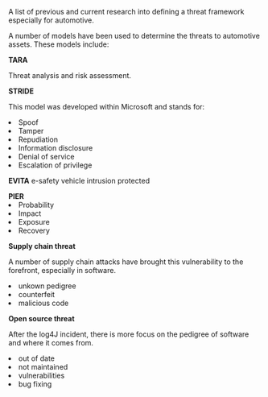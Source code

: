A list of previous and current research into defining a threat framework especially for automotive.

A number of models have been used to determine the threats to automotive assets. These models include:

<b>TARA</b>

Threat analysis and risk assessment.


<b>STRIDE</b><p></p>
This model was developed within Microsoft and stands for:
<l>
<li>Spoof</li>
<li>Tamper</li>
<li>Repudiation</li>
<li>Information disclosure</li>
<li>Denial of service</li>
<li>Escalation of privilege</li>
</l>

<p></p>
<b>EVITA</b>
e-safety vehicle intrusion protected 
<p></p>
<b>PIER</b>
<l>
<li>Probability</li>
<li>Impact</li>
<li>Exposure</li>
<li>Recovery</li>
</l>

<p></p>


<b>Supply chain threat</b>

A number of supply chain attacks have brought this vulnerability to the forefront, especially in software.
<l>
<li>unkown pedigree</li>
<li>counterfeit</li>
<li>malicious code</li>
</l>
<p></p>

<b> Open source threat</b>


After the log4J incident, there is more focus on the pedigree of software and where it comes from.
<l>
<li> out of date</li>
<li>not maintained</li>
<li>vulnerabilities</li>
<li>bug fixing</li>
</l>


